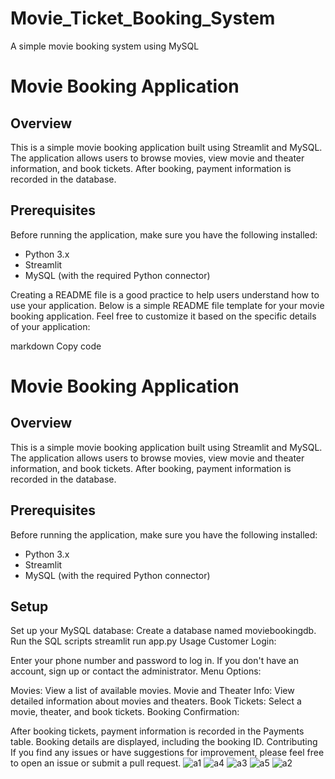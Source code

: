 # Movie_Ticket_Booking_System
A simple movie booking system using MySQL 


# Movie Booking Application

## Overview

This is a simple movie booking application built using Streamlit and MySQL. The application allows users to browse movies, view movie and theater information, and book tickets. After booking, payment information is recorded in the database.

## Prerequisites

Before running the application, make sure you have the following installed:

- Python 3.x
- Streamlit
- MySQL (with the required Python connector)

Creating a README file is a good practice to help users understand how to use your application. Below is a simple README file template for your movie booking application. Feel free to customize it based on the specific details of your application:

markdown
Copy code
# Movie Booking Application

## Overview

This is a simple movie booking application built using Streamlit and MySQL. The application allows users to browse movies, view movie and theater information, and book tickets. After booking, payment information is recorded in the database.


## Prerequisites

Before running the application, make sure you have the following installed:

- Python 3.x
- Streamlit
- MySQL (with the required Python connector)

## Setup


Set up your MySQL database:
Create a database named moviebookingdb.
Run the SQL scripts 
streamlit run app.py
Usage
Customer Login:

Enter your phone number and password to log in.
If you don't have an account, sign up or contact the administrator.
Menu Options:

Movies: View a list of available movies.
Movie and Theater Info: View detailed information about movies and theaters.
Book Tickets: Select a movie, theater, and book tickets.
Booking Confirmation:

After booking tickets, payment information is recorded in the Payments table.
Booking details are displayed, including the booking ID.
Contributing
If you find any issues or have suggestions for improvement, please feel free to open an issue or submit a pull request.
![a1](https://github.com/Samahitha0/Movie_Ticket_Booking_System/assets/100484362/907dc914-056c-4073-9000-2dba2af25a41)
![a4](https://github.com/Samahitha0/Movie_Ticket_Booking_System/assets/100484362/555944ed-d608-4c5f-bd8b-94f8cdbbb3a2)
![a3](https://github.com/Samahitha0/Movie_Ticket_Booking_System/assets/100484362/8f2e3bd7-e751-4426-8524-ba50c63ae76d)
![a5](https://github.com/Samahitha0/Movie_Ticket_Booking_System/assets/100484362/99ab2b00-ec62-46d7-9dd5-8fb4cdf4930e)
![a2](https://github.com/Samahitha0/Movie_Ticket_Booking_System/assets/100484362/1623f763-6f6d-4e0d-a335-8a2a39cabe1e)




